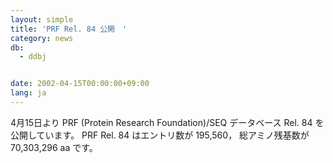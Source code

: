 ```yaml
---
layout: simple
title: 'PRF Rel. 84 公開　'
category: news
db:
  - ddbj


date: 2002-04-15T00:00:00+09:00
lang: ja
---
```


4月15日より PRF (Protein Research Foundation)/SEQ データベース Rel. 84 を公開しています。 PRF Rel. 84 はエントリ数が 195,560， 総アミノ残基数が 70,303,296 aa です。
